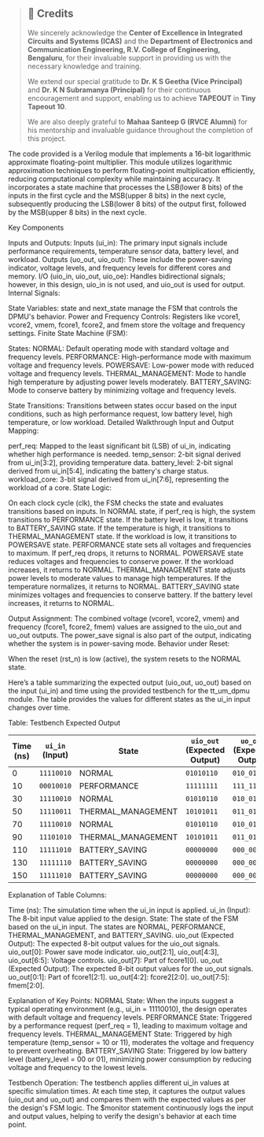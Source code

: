 > ## 📌 Credits  
>  
> We sincerely acknowledge the **Center of Excellence in Integrated Circuits and Systems (ICAS)** and the **Department of Electronics and Communication Engineering, R.V. College of Engineering, Bengaluru**, for their invaluable support in providing us with the necessary knowledge and training.  
>  
> We extend our special gratitude to **Dr. K S Geetha (Vice Principal)** and **Dr. K N Subramanya (Principal)** for their continuous encouragement and support, enabling us to achieve **TAPEOUT** in **Tiny Tapeout 10**.  
>  
> We are also deeply grateful to **Mahaa Santeep G (RVCE Alumni)** for his mentorship and invaluable guidance throughout the completion of this project.  
  

The code provided is a Verilog module that implements a 16-bit logarithmic approximate floating-point multiplier. This module utilizes logarithmic approximation techniques to perform floating-point multiplication efficiently, reducing computational complexity while maintaining accuracy. It incorporates a state machine that processes the LSB(lower 8 bits) of the inputs in the first cycle and the MSB(upper 8 bits) in the next cycle, subsequently producing the LSB(lower 8 bits) of the output first, followed by the MSB(upper 8 bits) in the next cycle.

Key Components

Inputs and Outputs: Inputs (ui_in): The primary input signals include performance requirements, temperature sensor data, battery level, and workload. Outputs (uo_out, uio_out): These include the power-saving indicator, voltage levels, and frequency levels for different cores and memory. I/O (uio_in, uio_out, uio_oe): Handles bidirectional signals; however, in this design, uio_in is not used, and uio_out is used for output. Internal Signals:

State Variables: state and next_state manage the FSM that controls the DPMU's behavior. Power and Frequency Controls: Registers like vcore1, vcore2, vmem, fcore1, fcore2, and fmem store the voltage and frequency settings. Finite State Machine (FSM):

States: NORMAL: Default operating mode with standard voltage and frequency levels. PERFORMANCE: High-performance mode with maximum voltage and frequency levels. POWERSAVE: Low-power mode with reduced voltage and frequency levels. THERMAL_MANAGEMENT: Mode to handle high temperature by adjusting power levels moderately. BATTERY_SAVING: Mode to conserve battery by minimizing voltage and frequency levels.

State Transitions: Transitions between states occur based on the input conditions, such as high performance request, low battery level, high temperature, or low workload. Detailed Walkthrough Input and Output Mapping:

perf_req: Mapped to the least significant bit (LSB) of ui_in, indicating whether high performance is needed. temp_sensor: 2-bit signal derived from ui_in[3:2], providing temperature data. battery_level: 2-bit signal derived from ui_in[5:4], indicating the battery's charge status. workload_core: 3-bit signal derived from ui_in[7:6], representing the workload of a core. State Logic:

On each clock cycle (clk), the FSM checks the state and evaluates transitions based on inputs. In NORMAL state, if perf_req is high, the system transitions to PERFORMANCE state. If the battery level is low, it transitions to BATTERY_SAVING state. If the temperature is high, it transitions to THERMAL_MANAGEMENT state. If the workload is low, it transitions to POWERSAVE state. PERFORMANCE state sets all voltages and frequencies to maximum. If perf_req drops, it returns to NORMAL. POWERSAVE state reduces voltages and frequencies to conserve power. If the workload increases, it returns to NORMAL. THERMAL_MANAGEMENT state adjusts power levels to moderate values to manage high temperatures. If the temperature normalizes, it returns to NORMAL. BATTERY_SAVING state minimizes voltages and frequencies to conserve battery. If the battery level increases, it returns to NORMAL.

Output Assignment: The combined voltage (vcore1, vcore2, vmem) and frequency (fcore1, fcore2, fmem) values are assigned to the uio_out and uo_out outputs. The power_save signal is also part of the output, indicating whether the system is in power-saving mode. Behavior under Reset:

When the reset (rst_n) is low (active), the system resets to the NORMAL state.

Here’s a table summarizing the expected output (uio_out, uo_out) based on the input (ui_in) and time using the provided testbench for the tt_um_dpmu module. The table provides the values for different states as the ui_in input changes over time.

Table: Testbench Expected Output

| **Time (ns)** | **`ui_in` (Input)** | **State**            | **`uio_out` (Expected Output)** | **`uo_out` (Expected Output)** |
|---------------|---------------------|----------------------|---------------------------------|--------------------------------|
| 0             | `11110010`           | NORMAL               | `01010110`                      | `010_010010`                   |
| 10            | `00010010`           | PERFORMANCE          | `11111111`                      | `111_111111`                   |
| 30            | `11110010`           | NORMAL               | `01010110`                      | `010_010010`                   |
| 50            | `11110011`           | THERMAL_MANAGEMENT    | `10101011`                      | `011_011011`                   |
| 70            | `11110010`           | NORMAL               | `01010110`                      | `010_010010`                   |
| 90            | `11101010`           | THERMAL_MANAGEMENT    | `10101011`                      | `011_011011`                   |
| 110           | `11111010`           | BATTERY_SAVING        | `00000000`                      | `000_000000`                   |
| 130           | `11111110`           | BATTERY_SAVING        | `00000000`                      | `000_000000`                   |
| 150           | `11111010`           | BATTERY_SAVING        | `00000000`                      | `000_000000`                   |


Explanation of Table Columns:

Time (ns): The simulation time when the ui_in input is applied. ui_in (Input): The 8-bit input value applied to the design. State: The state of the FSM based on the ui_in input. The states are NORMAL, PERFORMANCE, THERMAL_MANAGEMENT, and BATTERY_SAVING. uio_out (Expected Output): The expected 8-bit output values for the uio_out signals. uio_out[0]: Power save mode indicator. uio_out[2:1], uio_out[4:3], uio_out[6:5]: Voltage controls. uio_out[7]: Part of fcore1[0]. uo_out (Expected Output): The expected 8-bit output values for the uo_out signals. uo_out[0:1]: Part of fcore1[2:1]. uo_out[4:2]: fcore2[2:0]. uo_out[7:5]: fmem[2:0].

Explanation of Key Points: NORMAL State: When the inputs suggest a typical operating environment (e.g., ui_in = 11110010), the design operates with default voltage and frequency levels. PERFORMANCE State: Triggered by a performance request (perf_req = 1), leading to maximum voltage and frequency levels. THERMAL_MANAGEMENT State: Triggered by high temperature (temp_sensor = 10 or 11), moderates the voltage and frequency to prevent overheating. BATTERY_SAVING State: Triggered by low battery level (battery_level = 00 or 01), minimizing power consumption by reducing voltage and frequency to the lowest levels.

Testbench Operation: The testbench applies different ui_in values at specific simulation times. At each time step, it captures the output values (uio_out and uo_out) and compares them with the expected values as per the design's FSM logic. The $monitor statement continuously logs the input and output values, helping to verify the design's behavior at each time point.
